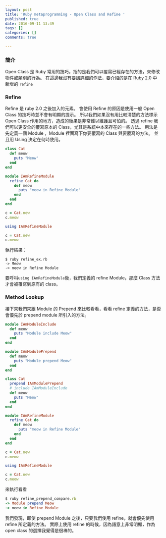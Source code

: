 ```yaml
---
layout: post
title: 'Ruby metaprogramming - Open Class and Refine '
published: true
date: 2016-09-11 13:49
tags: []
categories: []
comments: true

---
```

### 簡介

Open Class 是 Ruby 常用的技巧，指的是我們可以覆寫已經存在的方法，來修改物件或類別的行為。
在這邊我沒有要講詳細的作法，要介紹的是在 Ruby 2.0 中新增的 `refine`

### Refine

Refine 是 ruby 2.0 之後加入的元素。
會使用 Refine 的原因是使用一般 Open Class 的技巧時並不會有明顯的提示。
所以我們如果沒有用比較清楚的方法標示 Open Class 作用的地方，造成的後果是非常難以維護且可怕的。
透過 refine 我們可以更安全的覆寫原本的 Class，尤其是系統中本來存在的一些方法。
用法是先定義一個 Module ，Module 裡面寫下你要覆寫的 Class 與要覆寫的方法。
並且用 Using 決定在何時使用。

```rb
class Cat
  def meow
    puts "Meow"
  end
end

module IAmRefineModule
  refine Cat do
    def meow
      puts "meow in Refine Module"
    end
  end
end

c = Cat.new
c.meow

using IAmRefineModule

c = Cat.new
c.meow

```

執行結果：

```
$ ruby refine_ex.rb
-> Meow
-> meow in Refine Module
```

要呼叫`using IAmRefineModule`後，我們定義的 refine Module，那麼 Class 方法才會被覆寫到原有的 class。

### Method Lookup 

接下來我們來跟 Module 的 Prepend 來比較看看，看看 refine 定義的方法，是否會優先於 prepend module 所引入的方法。

```rb
module IAmModuleInclude
  def meow
    puts "Module include Meow"
  end
end

module IAmModulePrepend
  def meow
    puts "Module prepend Meow"
  end
end

class Cat
  prepend IAmModulePrepend
  # include IAmModuleInclude
  def meow
    puts "Meow"
  end
end

module IAmRefineModule
  refine Cat do
    def meow
      puts "meow in Refine Module"
    end
  end
end

c = Cat.new
c.meow

using IAmRefineModule

c = Cat.new
c.meow
```

來執行看看

```rb
$ ruby refine_prepend_compare.rb
-> Module prepend Meow
-> meow in Refine Module
```

我們發現，即使 prepend Module 之後，只要我們使用 refine，就會優先使用 refine 所定義的方法。
實際上使用 refine 的時候，因為語意上非常明顯，作為 open class 的選擇我覺得是很棒的。